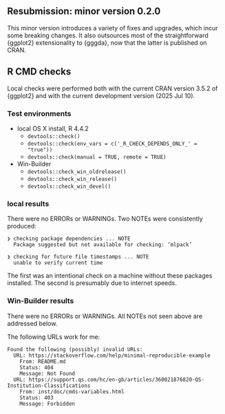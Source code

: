 ## Resubmission: minor version 0.2.0

This minor version introduces a variety of fixes and upgrades, which incur some breaking changes.
It also outsources most of the straightforward {ggplot2} extensionality to {gggda}, now that the latter is published on CRAN.

## R CMD checks

Local checks were performed both with the current CRAN version 3.5.2 of {ggplot2} and with the current development version (2025 Jul 10).

### Test environments

* local OS X install, R 4.4.2
  * `devtools::check()`
  * `devtools::check(env_vars = c('_R_CHECK_DEPENDS_ONLY_' = "true"))`
  * `devtools::check(manual = TRUE, remote = TRUE)`
* Win-Builder
  * `devtools::check_win_oldrelease()`
  * `devtools::check_win_release()`
  * `devtools::check_win_devel()`

### local results

There were no ERRORs or WARNINGs.
Two NOTEs were consistently produced:

```
❯ checking package dependencies ... NOTE
  Package suggested but not available for checking: ‘mlpack’

❯ checking for future file timestamps ... NOTE
  unable to verify current time
```

The first was an intentional check on a machine without these packages installed.
The second is presumably due to internet speeds.

### Win-Builder results

There were no ERRORs or WARNINGs. All NOTEs not seen above are addressed below.

The following URLs work for me:

```
Found the following (possibly) invalid URLs:
  URL: https://stackoverflow.com/help/minimal-reproducible-example
    From: README.md
    Status: 404
    Message: Not Found
  URL: https://support.qs.com/hc/en-gb/articles/360021876820-QS-Institution-Classifications
    From: inst/doc/cmds-variables.html
    Status: 403
    Message: Forbidden
```
